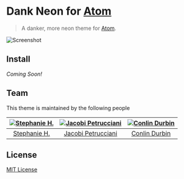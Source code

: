 # Dank Neon for [Atom](http://atom.io)

> A danker, more neon theme for [Atom](http://atom.io).

![Screenshot](./assets/atom.png)

## Install

*Coming Soon!*

## Team

This theme is maintained by the following people

| [![Stephanie H.](https://avatars1.githubusercontent.com/u/4586850?s=70&v=4)](https://github.com/stephfh) | [![Jacobi Petrucciani](https://avatars1.githubusercontent.com/u/8117202?s=70&v=4)](https://github.com/jpetrucciani) | [![Conlin Durbin](https://avatars0.githubusercontent.com/u/2363236?s=70&v=4)](https://github.com/wuz) |
|:---:|:---:|:---:|
| [Stephanie H.](https://github.com/stephfh) | [Jacobi Petrucciani](https://github.com/jpetrucciani)                                                               | [Conlin Durbin](https://github.com/wuz)                                                               |

## License

[MIT License](./LICENSE)

